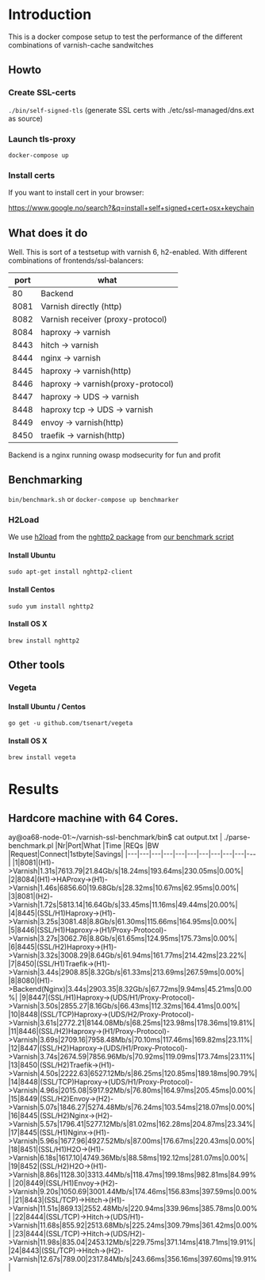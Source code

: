 # Introduction

This is a docker compose setup to test the performance of the different combinations of varnish-cache sandwitches

## Howto

### Create SSL-certs
` ./bin/self-signed-tls ` (generate SSL certs with ./etc/ssl-managed/dns.ext as source)

### Launch tls-proxy
` docker-compose up `

### Install certs

If you want to install cert in your browser:

https://www.google.no/search?&q=install+self+signed+cert+osx+keychain

## What does it do

Well. This is sort of a testsetup with varnish 6, h2-enabled. With different combinations
of frontends/ssl-balancers:

|port|what|
|----|----|
|80| Backend
|8081| Varnish directly (http)
|8082| Varnish receiver (proxy-protocol)
|8084| haproxy -> varnish
|8443| hitch -> varnish
|8444| nginx -> varnish
|8445| haproxy -> varnish(http)
|8446| haproxy -> varnish(proxy-protocol)
|8447| haproxy -> UDS -> varnish
|8448| haproxy tcp -> UDS -> varnish
|8449| envoy -> varnish(http)
|8450| traefik -> varnish(http)

Backend is a nginx running owasp modsecurity for fun and profit

## Benchmarking

`bin/benchmark.sh` or `docker-compose up benchmarker`

### H2Load

We use [h2load](https://nghttp2.org/documentation/h2load.1.html#) from the
[nghttp2 package](https://github.com/nghttp2/nghttp2) from [our benchmark script](benchmark.sh)

#### Install Ubuntu

`sudo apt-get install nghttp2-client`

#### Install Centos
`sudo yum install nghttp2`

#### Install OS X
`brew install nghttp2`

## Other tools

### Vegeta

#### Install Ubuntu / Centos

`go get -u github.com/tsenart/vegeta`

#### Install OS X

`brew install vegeta`

# Results

## Hardcore machine with 64 Cores.

ay@oa68-node-01:~/varnish-ssl-benchmark/bin$ cat output.txt | ./parse-benchmark.pl 
|Nr|Port|What   |Time   |REQs   |BW     |Request|Connect|1stbyte|Savings|
|---|---|---|---|---|---|---|---|---|---|---|
|1|8081|(H1)->Varnish|1.31s|7613.79|21.84Gb/s|18.24ms|193.64ms|230.05ms|0.00%|
|2|8084|(H1)->HAProxy->(H1)->Varnish|1.46s|6856.60|19.68Gb/s|28.32ms|10.67ms|62.95ms|0.00%|
|3|8081|(H2)->Varnish|1.72s|5813.14|16.64Gb/s|33.45ms|11.16ms|49.44ms|20.00%|
|4|8445|(SSL/H1)Haproxy->(H1)->Varnish|3.25s|3081.48|8.8Gb/s|61.30ms|115.66ms|164.95ms|0.00%|
|5|8446|(SSL/H1)Haproxy->(H1/Proxy-Protocol)->Varnish|3.27s|3062.76|8.8Gb/s|61.65ms|124.95ms|175.73ms|0.00%|
|6|8445|(SSL/H2)Haproxy->(H1)->Varnish|3.32s|3008.29|8.64Gb/s|61.94ms|161.77ms|214.42ms|23.22%|
|7|8450|(SSL/H1)Traefik->(H1)->Varnish|3.44s|2908.85|8.32Gb/s|61.33ms|213.69ms|267.59ms|0.00%|
|8|8080|(H1)->Backend(Nginx)|3.44s|2903.35|8.32Gb/s|67.72ms|9.94ms|45.21ms|0.00%|
|9|8447|(SSL/H1)Haproxy->(UDS/H1/Proxy-Protocol)->Varnish|3.50s|2855.27|8.16Gb/s|66.43ms|112.32ms|164.41ms|0.00%|
|10|8448|(SSL/TCP)Haproxy->(UDS/H2/Proxy-Protocol)->Varnish|3.61s|2772.21|8144.08Mb/s|68.25ms|123.98ms|178.36ms|19.81%|
|11|8446|(SSL/H2)Haproxy->(H1/Proxy-Protocol)->Varnish|3.69s|2709.16|7958.48Mb/s|70.10ms|117.46ms|169.82ms|23.11%|
|12|8447|(SSL/H2)Haproxy->(UDS/H1/Proxy-Protocol)->Varnish|3.74s|2674.59|7856.96Mb/s|70.92ms|119.09ms|173.74ms|23.11%|
|13|8450|(SSL/H2)Traefik->(H1)->Varnish|4.50s|2222.63|6527.12Mb/s|86.25ms|120.85ms|189.18ms|90.79%|
|14|8448|(SSL/TCP)Haproxy->(UDS/H1/Proxy-Protocol)->Varnish|4.96s|2015.08|5917.92Mb/s|76.80ms|164.97ms|205.45ms|0.00%|
|15|8449|(SSL/H2)Envoy->(H2)->Varnish|5.07s|1846.27|5274.48Mb/s|76.24ms|103.54ms|218.07ms|0.00%|
|16|8445|(SSL/H2)Nginx->(H2)->Varnish|5.57s|1796.41|5277.12Mb/s|81.02ms|162.28ms|204.87ms|23.34%|
|17|8445|(SSL/H1)Nginx->(H1)->Varnish|5.96s|1677.96|4927.52Mb/s|87.00ms|176.67ms|220.43ms|0.00%|
|18|8451|(SSL/H1)H2O->(H1)->Varnish|6.18s|1617.10|4749.36Mb/s|88.58ms|192.12ms|281.07ms|0.00%|
|19|8452|(SSL/H2)H2O->(H1)->Varnish|8.86s|1128.30|3313.44Mb/s|118.47ms|199.18ms|982.81ms|84.99%|
|20|8449|(SSL/H1)Envoy->(H2)->Varnish|9.20s|1050.69|3001.44Mb/s|174.46ms|156.83ms|397.59ms|0.00%|
|21|8443|(SSL/TCP)->Hitch->(H1)->Varnish|11.51s|869.13|2552.48Mb/s|220.94ms|339.96ms|385.78ms|0.00%|
|22|8444|(SSL/TCP)->Hitch->(UDS/H1)->Varnish|11.68s|855.92|2513.68Mb/s|225.24ms|309.79ms|361.42ms|0.00%|
|23|8444|(SSL/TCP)->Hitch->(UDS/H2)->Varnish|11.98s|835.04|2453.12Mb/s|229.75ms|371.14ms|418.71ms|19.91%|
|24|8443|(SSL/TCP)->Hitch->(H2)->Varnish|12.67s|789.00|2317.84Mb/s|243.66ms|356.16ms|397.60ms|19.91%|

